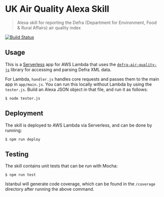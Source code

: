# UK Air Quality Alexa Skill

> Alexa skill for reporting the Defra (Department for Environment, Food & Rural Affairs) air quality index

[![Build Status](https://travis-ci.org/chrishutchinson/air-quality-alexa-skill.svg?branch=master)](https://travis-ci.org/chrishutchinson/air-quality-alexa-skill)

## Usage

This is a [Serverless](https://serverless.com/) app for AWS Lambda that uses the [`defra-air-quality-js`](https://github.com/chrishutchinson/defra-air-quality-js) library for accessing and parsing Defra XML data.

For Lambda, `handler.js` handles core requests and passes them to the main app in `app/main.js`. You can run this locally without Lambda by using the `tester.js`. Build an Alexa JSON object in that file, and run it as follows:

    $ node tester.js


## Deployment

The skill is deployed to AWS Lambda via Serverless, and can be done by running:

    $ npm run deploy


## Testing

The skill contains unit tests that can be run with Mocha:

    $ npm run test

Istanbul will generate code coverage, which can be found in the `/coverage` directory after running the above command.